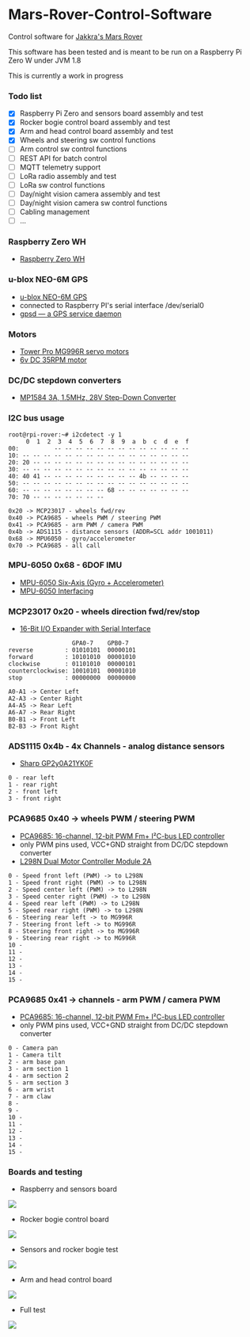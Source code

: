 # Mars-Rover-Control-Software
Control software for [Jakkra's Mars Rover](https://github.com/jakkra/Mars-Rover)

This software has been tested and is meant to be run on a Raspberry Pi Zero W under JVM 1.8

This is currently a work in progress

### Todo list

- [X] Raspberry Pi Zero and sensors board assembly and test
- [X] Rocker bogie control board assembly and test
- [X] Arm and head control board assembly and test
- [X] Wheels and steering sw control functions
- [ ] Arm control sw control functions
- [ ] REST API for batch control
- [ ] MQTT telemetry support
- [ ] LoRa radio assembly and test
- [ ] LoRa sw control functions
- [ ] Day/night vision camera assembly and test
- [ ] Day/night vision camera sw control functions
- [ ] Cabling management
- [ ] ...

### Raspberry Zero WH

- [Raspberry Zero WH](https://www.raspberrypi.org/blog/zero-wh/)

### u-blox NEO-6M GPS 

- [u-blox NEO-6M GPS](https://www.u-blox.com/en/product/neo-6-series)
- connected to Raspberry PI's serial interface /dev/serial0
- [gpsd — a GPS service daemon](https://gpsd.gitlab.io/gpsd/)

### Motors

- [Tower Pro MG996R servo motors](http://www.towerpro.com.tw/product/mg996r/)
- [6v DC 35RPM motor](https://www.amazon.com/uxcell-Electric-1-1kg-cm-Loading-Torque/dp/B07F5X5S39/ref=sr_1_6?dchild=1&keywords=6v+dc+motor&qid=1588118804&sr=8-6)

### DC/DC stepdown converters

- [MP1584 3A, 1.5MHz, 28V Step-Down Converter](https://www.haoyuelectronics.com/Attachment/MP1584/MP1584.pdf)

### I2C bus usage

```
root@rpi-rover:~# i2cdetect -y 1
     0  1  2  3  4  5  6  7  8  9  a  b  c  d  e  f
00:          -- -- -- -- -- -- -- -- -- -- -- -- -- 
10: -- -- -- -- -- -- -- -- -- -- -- -- -- -- -- -- 
20: 20 -- -- -- -- -- -- -- -- -- -- -- -- -- -- -- 
30: -- -- -- -- -- -- -- -- -- -- -- -- -- -- -- -- 
40: 40 41 -- -- -- -- -- -- -- -- -- 4b -- -- -- -- 
50: -- -- -- -- -- -- -- -- -- -- -- -- -- -- -- -- 
60: -- -- -- -- -- -- -- -- 68 -- -- -- -- -- -- -- 
70: 70 -- -- -- -- -- -- --    

0x20 -> MCP23017 - wheels fwd/rev
0x40 -> PCA9685 - wheels PWM / steering PWM
0x41 -> PCA9685 - arm PWM / camera PWM
0x4b -> ADS1115 - distance sensors (ADDR=SCL addr 1001011)
0x68 -> MPU6050 - gyro/accelerometer
0x70 -> PCA9685 - all call
```

### MPU-6050 0x68 - 6DOF IMU

- [MPU-6050 Six-Axis (Gyro + Accelerometer)](https://invensense.tdk.com/products/motion-tracking/6-axis/mpu-6050/)
- [MPU-6050 Interfacing](https://www.teachmemicro.com/beaglebone-black-mpu6050-i2c-tutorial-part-2/)


### MCP23017 0x20 - wheels direction fwd/rev/stop

- [16-Bit I/O Expander with Serial Interface](http://ww1.microchip.com/downloads/en/DeviceDoc/20001952C.pdf)

```
                  GPA0-7    GPB0-7
reverse         : 01010101  00000101
forward         : 10101010  00001010
clockwise       : 01101010  00000101
counterclockwise: 10010101  00001010
stop            : 00000000  00000000

A0-A1 -> Center Left
A2-A3 -> Center Right
A4-A5 -> Rear Left
A6-A7 -> Rear Right
B0-B1 -> Front Left
B2-B3 -> Front Right
```

### ADS1115 0x4b - 4x Channels - analog distance sensors

- [Sharp GP2y0A21YK0F](https://global.sharp/products/device/lineup/data/pdf/datasheet/gp2y0a21yk_e.pdf)

```
0 - rear left
1 - rear right
2 - front left
3 - front right
```

### PCA9685 0x40 -> wheels PWM / steering PWM

- [PCA9685: 16-channel, 12-bit PWM Fm+ I²C-bus LED controller](https://www.nxp.com/products/power-management/lighting-driver-and-controller-ics/ic-led-controllers/16-channel-12-bit-pwm-fm-plus-ic-bus-led-controller:PCA9685)
- only PWM pins used, VCC+GND straight from DC/DC stepdown converter
- [L298N Dual Motor Controller Module 2A](https://www.hackerstore.nl/pdfs/tutorial298.pdf)

```
0 - Speed front left (PWM) -> to L298N
1 - Speed front right (PWM) -> to L298N
2 - Speed center left (PWM) -> to L298N
3 - Speed center right (PWM) -> to L298N
4 - Speed rear left (PWM) -> to L298N
5 - Speed rear right (PWM) -> to L298N
6 - Steering rear left -> to MG996R
7 - Steering front left -> to MG996R
8 - Steering front right -> to MG996R
9 - Steering rear right -> to MG996R
10 -
11 -
12 -
13 -
14 -
15 -
```

### PCA9685 0x41 -> channels - arm PWM / camera PWM

- [PCA9685: 16-channel, 12-bit PWM Fm+ I²C-bus LED controller](https://www.nxp.com/products/power-management/lighting-driver-and-controller-ics/ic-led-controllers/16-channel-12-bit-pwm-fm-plus-ic-bus-led-controller:PCA9685)
- only PWM pins used, VCC+GND straight from DC/DC stepdown converter

```
0 - Camera pan
1 - Camera tilt
2 - arm base pan
3 - arm section 1
4 - arm section 2
5 - arm section 3
6 - arm wrist
7 - arm claw
8 -
9 -
10 -
11 -
12 -
13 -
14 -
15 -
```

### Boards and testing

- Raspberry and sensors board

<img src="./Rover/images/sensorsboard.jpg"/>

- Rocker bogie control board

<img src="./Rover/images/rockerbogieboard.jpg"/>

- Sensors and rocker bogie test

<img src="./Rover/images/sensors_and_rockerbogie_test.jpg"/>

- Arm and head control board

<img src="./Rover/images/arm_and_head_board.jpg"/>

- Full test

<img src="./Rover/images/fulltest.jpg"/>
